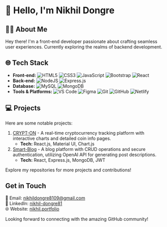 # 👋 Hello, I'm Nikhil Dongre

## 👨‍💻 About Me
 
Hey there! I'm a front-end developer passionate about crafting seamless user experiences. Currently exploring the realms of backend development.

## 🌐 Tech Stack

- **Front-end:** 
  ![HTML5](https://img.shields.io/badge/html5-%23E34F26.svg?style=for-the-badge&logo=html5&logoColor=white)
  ![CSS3](https://img.shields.io/badge/css3-%231572B6.svg?style=for-the-badge&logo=css3&logoColor=white)
  ![JavaScript](https://img.shields.io/badge/javascript-%23323330.svg?style=for-the-badge&logo=javascript&logoColor=%23F7DF1E)
  ![Bootstrap](https://img.shields.io/badge/bootstrap-%238511FA.svg?style=for-the-badge&logo=bootstrap&logoColor=white)
  ![React](https://img.shields.io/badge/react-%2320232a.svg?style=for-the-badge&logo=react&logoColor=%2361DAFB)
- **Back-end:** 
  ![NodeJS](https://img.shields.io/badge/node.js-6DA55F?style=for-the-badge&logo=node.js&logoColor=white)
  ![Express.js](https://img.shields.io/badge/express.js-%23404d59.svg?style=for-the-badge&logo=express&logoColor=%2361DAFB)
- **Database:** 
  ![MySQL](https://img.shields.io/badge/mysql-%2300f.svg?style=for-the-badge&logo=mysql&logoColor=white)
  ![MongoDB](https://img.shields.io/badge/mongodb-%2347A248.svg?style=for-the-badge&logo=mongodb&logoColor=white)
- **Tools & Platforms:** 
  ![VS Code](https://img.shields.io/badge/VS%20Code-007ACC?style=for-the-badge&logo=visual-studio-code&logoColor=white)
  ![Figma](https://img.shields.io/badge/figma-%23F24E1E.svg?style=for-the-badge&logo=figma&logoColor=white)
  ![Git](https://img.shields.io/badge/git-%23F05033.svg?style=for-the-badge&logo=git&logoColor=white)
  ![GitHub](https://img.shields.io/badge/github-%23121011.svg?style=for-the-badge&logo=github&logoColor=white)
  ![Netlify](https://img.shields.io/badge/netlify-%23000000.svg?style=for-the-badge&logo=netlify&logoColor=#00C7B7)

## 💻 Projects

Here are some notable projects:

1. [CRYPT-ON](link-to-project-1) - A real-time cryptocurrency tracking platform with interactive charts and detailed coin info pages.
   - **Tech:** React.js, Material UI, Chart.js
2. [Smart-Blog](link-to-project-2) - A blog platform with CRUD operations and secure authentication, utilizing OpenAI API for generating post descriptions.
   - **Tech:** React, Express.js, MongoDB, JWT
 

Explore my repositories for more projects and contributions!
 

## Get in Touch

📧 Email: nikhildongre8109@gmail.com     
🔗 LinkedIn: [nikhil-dongre81](https://www.linkedin.com/in/nikhil-dongre81)    
🌐 Website: [nikhil.portfolio](https://nikhil-portfolio-dd3g.onrender.com)

Looking forward to connecting with the amazing GitHub community!
